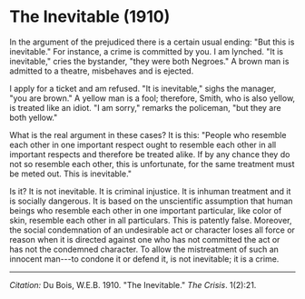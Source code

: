 <!--
title:   The Inevitable
author:  Du Bois, W.E.B.
journal: The Crisis
year:    1910
volume:  1
issue:   2
pages:   21
-->

# The Inevitable (1910)

In the argument of the prejudiced there is a certain usual ending: "But this is inevitable." For instance, a crime is committed by you. I am lynched. "It is inevitable," cries the bystander, "they were both Negroes." A brown man is admitted to a theatre, misbehaves and is ejected.

I apply for a ticket and am refused. "It is inevitable," sighs the manager, "you are brown." A yellow man is a fool; therefore, Smith, who is also yellow, is treated like an idiot. "I am sorry," remarks the policeman, "but they are both yellow."

What is the real argument in these cases? It is this: "People who resemble each other in one important respect ought to resemble each other in all important respects and therefore be treated alike. If by any chance they do not so resemble each other, this is unfortunate, for the same treatment must be meted out. This is inevitable."

Is it? It is not inevitable. It is criminal injustice. It is inhuman treatment and it is socially dangerous. It is based on the unscientific assumption that human beings who resemble each other in one important particular, like color of skin, resemble each other in all particulars. This is patently false. Moreover, the social condemnation of an undesirable act or character loses all force or reason when it is directed against one who has not committed the act or has not the condemned character. To allow the mistreatment of such an innocent man---to condone it or defend it, is not inevitable; it is a crime.

______________
*Citation:* Du Bois, W.E.B. 1910. "The Inevitable." *The Crisis*. 1(2):21.